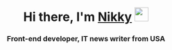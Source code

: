 <h1 align="center">Hi there, I'm <a href="https://daniilshat.ru/" target="_blank">Nikky</a> 
<img src="https://github.com/blackcater/blackcater/raw/main/images/Hi.gif" height="32"/></h1>
<h3 align="center">Front-end developer, IT news writer from USA</h3>

